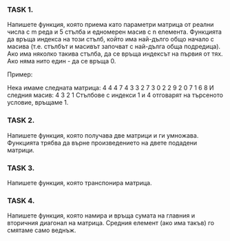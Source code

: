 ### TASK 1. 
Напишете функция, която приема като параметри матрица от реални числа с m реда и 5 стълба и едномерен масив с n елемента.
Функцията да връща индекса на този стълб, който има най-дълго общо начало с масива 
(т.е. стълбът и масивът започват с най-дълга обща подредица). 
Ако има няколко такива стълба, да се връща индексът на първия от тях. Ако няма нито един - да се връща 0.

Пример:

Нека имаме следната матрица:
4 4 4 7 4
3 3 2 7 3
0 2 2 9 2
0 7 1 6 8
И следния масив:
4 3 2 1
Стълбове с индекси 1 и 4 отговарят на търсеното условие, връщаме 1.

### TASK 2. 
Напишете функция, която получава две матрици и ги умножава. Функцията трябва да върне произведението на двете подадени матрици.

### TASK 3. 
Напишете функция, която транспонира матрица.

### TASK 4. 
Напишете функция, която намира и връща сумата на главния и вторичния диагонал на матрица. Средния елемент (ако има такъв) го смятаме само веднъж.

